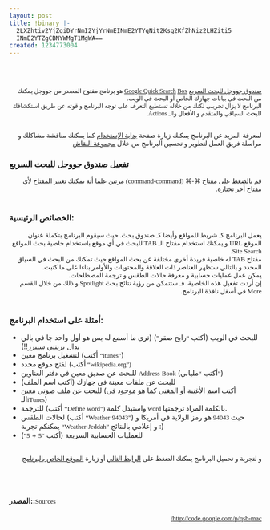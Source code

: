 ```yaml
---
layout: post
title: !binary |-
  2LXZhtiv2YjZgiDYrNmI2YjYrNmEINmE2YTYqNit2Ksg2KfZhNiz2LHZiti5
  INmE2YTZgCBNYWMgT1MgWA==
created: 1234773004
---
```

<div class="rtecenter"><a href="http://code.google.com/p/qsb-mac/"><img alt="" src="http://qsb-mac.googlecode.com/svn/site/qsb.png" /></a>&nbsp;</div>
<p style="margin: 0.0px 0.0px 0.0px 0.0px; font: 12.0px Georgia; min-height: 14.0px">&nbsp;</p>
<p style="margin: 0.0px 0.0px 0.0px 0.0px; font: 12.0px Georgia; min-height: 14.0px">&nbsp;</p>
<p dir="rtl" style="margin: 0.0px 0.0px 0.0px 0.0px; text-align: right; font: 12.0px Geeza Pro"><a href="http://code.google.com/p/qsb-mac/">صندوق جووجل للبحث السريع</a> <a href="http://code.google.com/p/qsb-mac/"><span style="font: 12.0px Lucida Grande">Google Quick Search</span></a> <a href="http://code.google.com/p/qsb-mac/"><span style="font: 12.0px Lucida Grande">Box</span></a> هو برنامج مفتوح المصدر من جووجل يمكنك من البحث في بيانات جهازك الخاص أو البحث في الويب.</p>
<p dir="rtl" style="margin: 0.0px 0.0px 0.0px 0.0px; text-align: right; font: 12.0px Geeza Pro">البرنامج لا يزال تجريبي لكنك من خلاله تستطيع التعرف على توجه البرنامج و قوته عن طريق استكشافك للبحث السياقي والمتقدم و الأفعال والـ <span style="font: 12.0px Lucida Grande">Actions</span>.</p>
<p style="margin: 0.0px 0.0px 13.0px 0.0px; font: 13.0px Arial; min-height: 15.0px">&nbsp;</p>
<p dir="rtl" style="margin: 0.0px 0.0px 13.0px 0.0px; text-align: right; font: 13.0px Geeza Pro">لمعرفة<span style="font: 13.0px Arial"> </span>المزيد<span style="font: 13.0px Arial"> </span>عن<span style="font: 13.0px Arial"> </span>البرنامج<span style="font: 13.0px Arial"> </span>يمكنك<span style="font: 13.0px Arial"> </span>زيارة<span style="font: 13.0px Arial"> </span>صفحة<span style="font: 13.0px Arial"> <a href="http://code.google.com/p/qsb-mac/wiki/GettingStarted"><span style="font: 13.0px Geeza Pro">بداية الإستخدام</span></a></span> كما يمكنك مناقشة مشاكلك و مراسلة فريق العمل لتطوير و تحسين البرنامج من خلال <a href="http://groups.google.com/group/qsb-mac-discuss">مجموعة النقاش</a></p>
<h3>تفعيل صندوق جووجل للبحث السريع</h3>
<p dir="rtl" style="margin: 0.0px 0.0px 0.0px 0.0px; text-align: right; font: 13.0px Geeza Pro">قم بالضغط على مفتاح <span style="font: 13.0px Lucida Grande">⌘</span>-<span style="font: 13.0px Lucida Grande">⌘</span> (<span style="font: 13.0px Lucida Grande">command</span>-<span style="font: 13.0px Lucida Grande">command</span>) مرتين علما أنه يمكنك تغيير المفتاح لأي مفتاح أخر تختاره.</p>
<p dir="rtl" style="margin: 0.0px 0.0px 0.0px 0.0px; text-align: right; font: 13.0px Geeza Pro; min-height: 16.0px">&nbsp;</p>
<h3>الخصائص الرئيسية:</h3>
<p dir="rtl" style="margin: 0.0px 0.0px 0.0px 0.0px; text-align: right; font: 13.0px Geeza Pro">يعمل البرنامج كـ شريط للمواقع وأيضا كـ صندوق بحث. حيث سيقوم البرنامج بتكملة عنوان الموقع <span style="font: 13.0px Lucida Grande">URL</span> و يمكنك استخدام مفتاح الـ <span style="font: 13.0px Lucida Grande">TAB</span> للبحث في أي موقع باستخدام خاصية بحث المواقع <span style="font: 13.0px Lucida Grande">Site</span> <span style="font: 13.0px Lucida Grande">Search</span>.</p>
<p dir="rtl" style="margin: 0.0px 0.0px 0.0px 0.0px; text-align: right; font: 13.0px Geeza Pro">مفتاح <span style="font: 13.0px Lucida Grande">TAB</span> له خاصية فريدة أخرى مختلفة عن بحث المواقع حيث تمكنك من البحث في السياق المحدد و بالتالي ستظهر العناصر ذات العلاقة والمحتويات والأوامر بناءا على ما كتبت.</p>
<p dir="rtl" style="margin: 0.0px 0.0px 0.0px 0.0px; text-align: right; font: 13.0px Geeza Pro">يمكن عمل عمليات حسابية و معرفة حالات الطقس و ترجمة المصطلحات.</p>
<p dir="rtl" style="margin: 0.0px 0.0px 0.0px 0.0px; text-align: right; font: 13.0px Geeza Pro">إن أردت تفعيل هذه الخاصية، فـ ستتمكن من رؤية نتائج بحث <span style="font: 13.0px Lucida Grande">Spotlight</span> و ذلك من خلال القسم <span style="font: 13.0px Lucida Grande">More</span> في أسفل نافذة البرنامج.</p>
<p dir="rtl" style="margin: 0.0px 0.0px 0.0px 0.0px; text-align: right; font: 13.0px Geeza Pro; min-height: 16.0px">&nbsp;</p>
<h3>أمثلة على استخدام البرنامج:</h3>
<ul>
    <li>للبحث في الويب (أكتب <span style="font: 13.0px Lucida Grande">&ldquo;</span>رابح صقر<span style="font: 13.0px Lucida Grande">&rdquo;</span>) (ترى ما أسمع له بس هو أول واحد جا في بالي بدال بريتني سبيرز!!)</li>
    <li>لتشغيل برنامج معين (أكتب <span style="font: 13.0px Lucida Grande">&ldquo;itunes&rdquo;</span>)</li>
    <li>لفتح موقع محدد (أكتب<span style="font: 13.0px Lucida Grande"> &ldquo;wikipedia.org&rdquo;)</span></li>
    <li>للبحث عن صديق معين في دفتر العناوين <span style="font: 13.0px Lucida Grande">Address</span> <span style="font: 13.0px Lucida Grande">Book</span> (أكتب <span style="font: 13.0px Lucida Grande">&ldquo;</span>ملياني<span style="font: 13.0px Lucida Grande">&rdquo;</span>)</li>
    <li>للبحث عن ملفات معينة في جهازك (أكتب اسم الملف)</li>
    <li>للبحث عن ملف صوتي معين (أكتب اسم الأغنية أو المغني كما هو موجود في الـ<span style="font: 13.0px Lucida Grande">iTunes</span>)</li>
    <li>للترجمة (أكتب <span style="font: 13.0px Lucida Grande">&ldquo;Define word&rdquo;) </span>واستبدل<span style="font: 13.0px Lucida Grande"> </span>كلمة<span style="font: 13.0px Lucida Grande"> word </span>بالكلمة<span style="font: 13.0px Lucida Grande"> </span>المراد<span style="font: 13.0px Lucida Grande"> </span>ترجمتها.</li>
    <li>لحالات الطقس (أكتب <span style="font: 13.0px Lucida Grande">&ldquo;Weather</span> <span style="font: 13.0px Lucida Grande">94043&rdquo;</span>) حيث<span style="font: 13.0px Lucida Grande"> 94043 </span>هو رمز الولاية في أمريكا و يمكنكم تجربة <span style="font: 13.0px Lucida Grande">&ldquo;Weather</span> <span style="font: 13.0px Lucida Grande">Jeddah&rdquo;</span> و إعلامي بالنتائج :)</li>
    <li>للعمليات الحسابية السريعة (أكتب <span style="font: 13.0px Lucida Grande">&ldquo;5</span> + <span style="font: 13.0px Lucida Grande">5&rdquo;</span>)</li>
</ul>
<p dir="rtl" style="margin: 0.0px 0.0px 0.0px 0.0px; text-align: right; font: 13.0px Geeza Pro; min-height: 16.0px">&nbsp;</p>
<p dir="rtl" style="margin: 0.0px 0.0px 0.0px 0.0px; text-align: right; font: 13.0px Geeza Pro">و<span style="font: 13.0px Lucida Grande"> </span>لتجربة<span style="font: 13.0px Lucida Grande"> </span>و<span style="font: 13.0px Lucida Grande"> </span>تحميل<span style="font: 13.0px Lucida Grande"> </span>البرنامج<span style="font: 13.0px Lucida Grande"> </span>يمكنك<span style="font: 13.0px Lucida Grande"> </span>الضغط على <a href="http://qsb-mac.googlecode.com/files/GoogleQuickSearchBox-2.0.0.918.Release.dmg">الرابط التالي</a> أو زيارة <a href="http://code.google.com/p/qsb-mac/">الموقع الخاص بالبرنامج</a></p>
<p dir="rtl" style="margin: 0.0px 0.0px 0.0px 0.0px; text-align: right; font: 13.0px Geeza Pro; min-height: 16.0px">&nbsp;</p>
<!--break-->
<p>&nbsp;</p>
<h4>المصدر::<span style="font: 13.0px Lucida Grande">Sources</span></h4>
<p dir="rtl" style="margin: 0.0px 0.0px 0.0px 0.0px; text-align: right; font: 13.0px Lucida Grande"><a href="http://code.google.com/p/qsb-mac/">http</a><span style="font: 13.0px Geeza Pro"><a href="http://code.google.com/p/qsb-mac/">://</a></span><a href="http://code.google.com/p/qsb-mac/">code</a><span style="font: 13.0px Geeza Pro"><a href="http://code.google.com/p/qsb-mac/">.</a></span><a href="http://code.google.com/p/qsb-mac/">google</a><span style="font: 13.0px Geeza Pro"><a href="http://code.google.com/p/qsb-mac/">.</a></span><a href="http://code.google.com/p/qsb-mac/">com</a><span style="font: 13.0px Geeza Pro"><a href="http://code.google.com/p/qsb-mac/">/</a></span><a href="http://code.google.com/p/qsb-mac/">p</a><span style="font: 13.0px Geeza Pro"><a href="http://code.google.com/p/qsb-mac/">/</a></span><a href="http://code.google.com/p/qsb-mac/">qsb</a><span style="font: 13.0px Geeza Pro"><a href="http://code.google.com/p/qsb-mac/">-</a></span><a href="http://code.google.com/p/qsb-mac/">mac</a><span style="font: 13.0px Geeza Pro"><a href="http://code.google.com/p/qsb-mac/">/<br />
<br type="_moz" />
</a></span></p>
